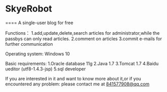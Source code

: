 # SkyeRobot
====
A single-user blog for free


Functions：
1.add,update,delete,search articles for administrator,while the passbys can only read articles.
2.comment on articles
3.commit e-mails for further communication

Operating system:
Windows 10

Basic requirements:
1.Oracle database 11g
2.Java 1.7
3.Tomcat 1.7
4.Baidu ueditor (utf8-1.4.3-jsp)
5.sql developer

If you are interested in it and want to know more about it,or if you encountered any problem:
please contact me at 841577908@qq.com
